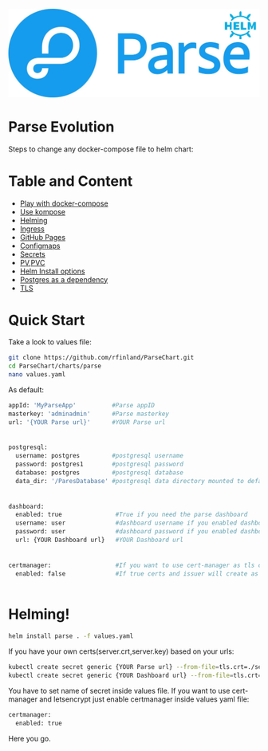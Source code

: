 ![Parse Evolution](images/logo.jpg)

# Parse Evolution

Steps to change any docker-compose file to helm chart:
# Table and Content
  - [Play with docker-compose](../master/doc/docker-compose.md)
  - [Use kompose](../master/doc/kompose.md)
  - [Helming](../master/doc/helming.md)
  - [Ingress](../master/doc/Ingress.md)
  - [GitHub Pages](../master/doc/GitHubPages.md)
  - [Configmaps](../master/doc/Configmaps.md)
  - [Secrets](../master/doc/Secrets.md)
  - [PV,PVC](../master/doc/pv-pvc.md)
  - [Helm Install options](../master/doc/Helm-Set.md)
  - [Postgres as a dependency](../master/doc/Postgress-Dep.md)
  - [TLS](../master/doc/TLS.md)


# Quick Start
Take a look to values file:
```bash 
git clone https://github.com/rfinland/ParseChart.git
cd ParseChart/charts/parse
nano values.yaml 
```
As default:
```bash
appId: 'MyParseApp'          #Parse appID 
masterkey: 'adminadmin'      #Parse masterkey 
url: '{YOUR Parse url}'      #YOUR Parse url 


postgresql:          
  username: postgres         #postgresql username
  password: postgres1        #postgresql password
  database: postgres         #postgresql database
  data_dir: '/ParesDatabase' #postgresql data directory mounted to default data dir


dashboard: 
  enabled: true               #True if you need the parse dashboard 
  username: user              #dashboard username if you enabled dashboard 
  password: user              #dashboard password if you enabled dashboard 
  url: {YOUR Dashboard url}   #YOUR Dashboard url


certmanager:                  #If you want to use cert-manager as tls connected to letsencrypt
  enabled: false              #If true certs and issuer will create as your urls for parse and dashboard
  
```
# Helming!

```bash
helm install parse . -f values.yaml 
```
If you have your own certs(server.crt,server.key) based on your urls:
```bash
kubectl create secret generic {YOUR Parse url} --from-file=tls.crt=./server.crt --from-file=tls.key=./server.key 
kubectl create secret generic {YOUR Dashboard url} --from-file=tls.crt=./server.crt --from-file=tls.key=./server.key 
```
You have to set name of secret inside values file.
If you want to use cert-manager and letsencrypt just enable certmanager inside values yaml file:
```bash
certmanager:          
  enabled: true
``` 

Here you go.
